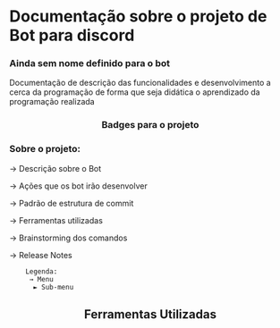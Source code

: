 # Documentação sobre o projeto de Bot para discord 
  ### Ainda sem nome definido para o bot 
   
   Documentação de descrição das funcionalidades e desenvolvimento a cerca da programação de forma que seja didática o aprendizado da programação realizada
   
   <div align="center">
   
   ### Badges para o projeto
   
   </div>
   
   
   
   ### Sobre o projeto:
   
   
   → Descrição sobre o Bot
   
   → Ações que os bot irão desenvolver
   
   → Padrão de estrutura de commit
   
   → Ferramentas utilizadas
   
   → Brainstorming dos comandos
   
   → Release Notes
   
   
        Legenda:
         → Menu
          ► Sub-menu

<div align= "center">

## Ferramentas Utilizadas 


</div>
 
